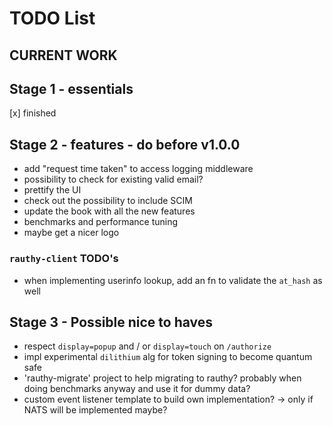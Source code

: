 # TODO List

## CURRENT WORK

## Stage 1 - essentials

[x] finished

## Stage 2 - features - do before v1.0.0

- add "request time taken" to access logging middleware
- possibility to check for existing valid email?
- prettify the UI
- check out the possibility to include SCIM
- update the book with all the new features
- benchmarks and performance tuning
- maybe get a nicer logo

### `rauthy-client` TODO's

- when implementing userinfo lookup, add an fn to validate the `at_hash` as well

## Stage 3 - Possible nice to haves

- respect `display=popup` and / or `display=touch` on `/authorize`
- impl experimental `dilithium` alg for token signing to become quantum safe
- 'rauthy-migrate' project to help migrating to rauthy? probably when doing benchmarks anyway and use it
  for dummy data?
- custom event listener template to build own implementation? -> only if NATS will be implemented maybe?
